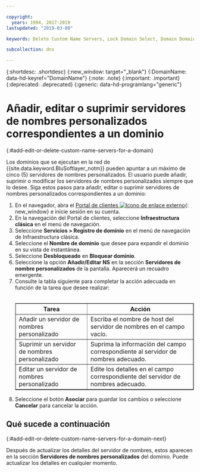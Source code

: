 ```yaml
---

copyright:
  years: 1994, 2017-2019
lastupdated: "2019-03-08"

keywords: Delete Custom Name Servers, Lock Domain Select, Domain Domains

subcollection: dns

---
```



{:shortdesc: .shortdesc}
{:new_window: target="_blank"}
{:DomainName: data-hd-keyref="DomainName"}
{:note: .note}
{:important: .important}
{:deprecated: .deprecated}
{:generic: data-hd-programlang="generic"}

# Añadir, editar o suprimir servidores de nombres personalizados correspondientes a un dominio
{:#add-edit-or-delete-custom-name-servers-for-a-domain}

Los dominios que se ejecutan en la red de {{site.data.keyword.BluSoftlayer_notm}} pueden apuntar a un máximo de cinco (5) servidores de nombres personalizados. El usuario puede añadir, suprimir o modificar los servidores de nombres personalizados siempre que lo desee. Siga estos pasos para añadir, editar o suprimir servidores de nombres personalizados correspondientes a un dominio:

1. En el navegador, abra el [Portal de clientes ![Icono de enlace externo](../../icons/launch-glyph.svg "Icono de enlace externo")](https://{DomainName}/){: new_window} e inicie sesión en su cuenta.
2. En la navegación del Portal de clientes, seleccione **Infraestructura clásica** en el menú de navegación.
1. Seleccione **Servicios > Registro de dominio** en el menú de navegación de Infraestructura clásica.
3. Seleccione el **Nombre de dominio** que desee para expandir el dominio en su vista de instantánea.
4. Seleccione **Desbloqueado** en **Bloquear dominio**.
5. Seleccione la opción **Añadir/Editar NS** en la sección **Servidores de nombre personalizados** de la pantalla. Aparecerá un recuadro emergente.
6. Consulte la tabla siguiente para completar la acción adecuada en función de la tarea que desee realizar:<br/><br/><table border="1"><tbody><tr><th>Tarea</th><th>Acción</th></tr><tr><td>Añadir un servidor de nombres personalizado</td><td>Escriba el nombre de host del servidor de nombres en el campo vacío.</td></tr><tr><td>Suprimir un servidor de nombres personalizado</td><td>Suprima la información del campo correspondiente al servidor de nombres adecuado.</td></tr><tr><td>Editar un servidor de nombres personalizado</td><td>Edite los detalles en el campo correspondiente del servidor de nombres adecuado.</td></tr></tbody></table>
7. Seleccione el botón **Asociar** para guardar los cambios o seleccione **Cancelar** para cancelar la acción.

## Qué sucede a continuación
{:#add-edit-or-delete-custom-name-servers-for-a-domain-next}

Después de actualizar los detalles del servidor de nombres, estos aparecen en la sección **Servidores de nombres personalizados** del dominio. Puede actualizar los detalles en cualquier momento.
